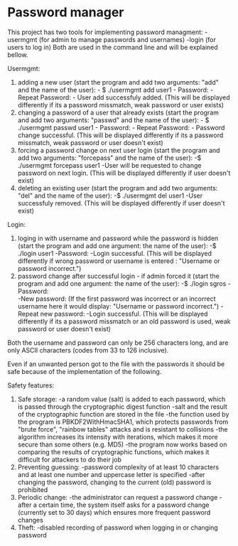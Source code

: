 # Password manager

This project has two tools for implementing password managment:
  -usermgmt (for admin to manage passwords and usernames)
  -login (for users to log in)
Both are used in the command line and will be explained bellow.

Usermgmt:
  1. adding a new user (start the program and add two arguments: "add" and the name of the user):
    - $ ./usermgmt add user1 
    - Password: 
    - Repeat Password: 
    - User add successfuly added. (This will be displayed differently if its a password missmatch, weak password or user exists)
  2. changing a password of a user that already exists (start the program and add two arguments: "passwd" and the name of the user):
    - $ ./usermgmt passwd user1 
    - Password: 
    - Repeat Password: 
    - Password change successful. (This will be displayed differently if its a password missmatch, weak password or user doesn't exist)
  3. forcing a password change on next user login (start the program and add two arguments: "forcepass" and the name of the user):
    -$ ./usermgmt forcepass user1
    -User will be requested to change password on next login. (This will be displayed differently if user doesn't exist)
  4. deleting an existing user (start the program and add two arguments: "del" and the name of the user):
    -$ ./usermgmt del user1
    -User successfuly removed. (This will be displayed differently if user doesn't exist)
    
Login:
  1. loging in with username and password while the password is hidden (start the program and add one argument: the name of the user):
    -$ ./login user1
    -Password:
    -Login successful. (This will be displayed differently if wrong password or username is entered : "Username or password incorrect.")
  2. password change after successful login - if admin forced it (start the program and add one argument: the name of the user):
    -$ ./login sgros
    -Password:          
    -New password:      (If the first password was incorrect or an incorrect username here it would display: "Username or password incorrect.")
    -Repeat new password:
    -Login successful. (This will be displayed differently if its a password missmatch or an old password is used, weak password or user doesn't exist)
    
Both the username and password can only be 256 characters long, and are only ASCII characters (codes from 33 to 126 inclusive).

Even if an unwanted person got to the file with the passwords it should be safe because of the implementation of the following.

Safety features:
  1. Safe storage:
    -a random value (salt) is added to each password, which is passed through the cryptographic digest function
    -salt and the result of the cryptographic function are stored in the file
    -the function used by the program is PBKDF2WithHmacSHA1, which protects passwords from "brute force", "rainbow tables" attacks and is resistant to collisions
    -the algorithm increases its intensity with iterations, which makes it more secure than some others (e.g. MD5)
    -the program now works based on comparing the results of cryptographic functions, which makes it difficult for attackers to do their job
  2. Preventing guessing:
    -password complexity of at least 10 characters and at least one number and uppercase letter is specified
    -after changing the password, changing to the current (old) password is prohibited
  3. Periodic change:
    -the administrator can request a password change
    -after a certain time, the system itself asks for a password change (currently set to 30 days) which ensures more frequent password changes
  4. Theft:
    -disabled recording of password when logging in or changing password

	
    
    
